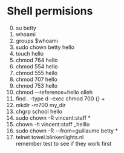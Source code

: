# Shell permisions
0. su betty
1. whoami
3. groups $whoami
4. sudo chown betty hello
5. touch hello
6. chmod 764 hello
7. chmod 554 hello
8. chmod 555 hello
9. chmod 707 hello
10. chmod 753 hello
11. chmod --reference=hello olleh
12. find . -type d -exec chmod 700 {} +
13.  mkdir -m700 my_dir
14. chgrp school hello
15. sudo chown -R vincent:staff *
16. chown -h vincent:staff _helllo
17.  sudo chown -R --from=guillaume betty *
18.  telnet towel.blinkenlights.nl  
remember test to see if they work first
